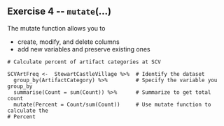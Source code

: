 ## Exercise 4 -- `mutate`(...)
The mutate function allows you to 
* create, modify, and delete columns
* add new variables and preserve existing ones
```
# Calculate percent of artifact categories at SCV

SCVArtFreq <-  StewartCastleVillage %>%  # Identify the dataset
  group_by(ArtifactCategory) %>%         # Specify the variable you group_by
  summarise(Count = sum(Count)) %>%      # Summarize to get total count
  mutate(Percent = Count/sum(Count))     # Use mutate function to calculate the
# Percent
```
